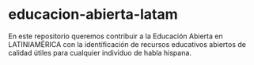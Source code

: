 # educacion-abierta-latam
En este repositorio queremos contribuir a la Educación Abierta en LATINIAMÉRICA con la identificación de recursos educativos abiertos de calidad útiles para cualquier individuo de habla hispana.
